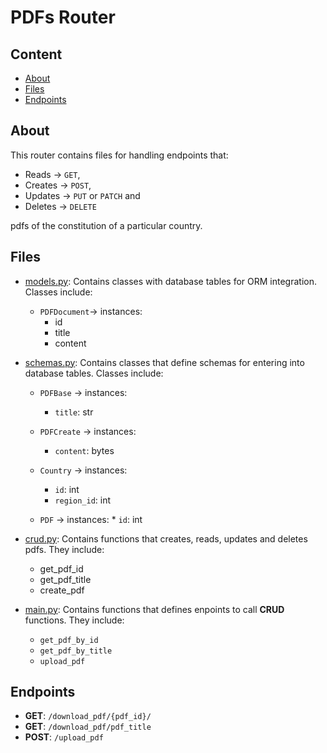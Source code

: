 # PDFs Router

## Content

* [About](#about)
* [Files](#files)
* [Endpoints](#endpoints)


## About

This router contains files for handling
endpoints that:

* Reads -> `GET`,
* Creates -> `POST`,
* Updates -> `PUT` or `PATCH` and
* Deletes -> `DELETE`

pdfs of the constitution
of a particular country.


## Files

* [models.py](./models.py): Contains classes with
	                    database tables for
	                    ORM integration.
	                    Classes include:

	* `PDFDocument`-> instances:
		* id
		* title
		* content

* [schemas.py](./schemas.py): Contains classes
			      that define schemas
			      for entering into
			      database tables.
			      Classes include:

	* `PDFBase` -> instances:
		* `title`: str

	* `PDFCreate` -> instances:
		* `content`: bytes

	* `Country` -> instances:
		* `id`: int
		* `region_id`: int

	* `PDF` -> instances:
                * `id`: int

* [crud.py](./crud.py): Contains functions that
			creates, reads, updates
			and deletes pdfs.
			They include:
	* get_pdf_id
	* get_pdf_title
	* create_pdf

* [main.py](./main.py): Contains functions that
			defines enpoints to call
			**CRUD** functions. They
			include:

	* `get_pdf_by_id`
	* `get_pdf_by_title`
	* `upload_pdf`

## Endpoints

* **GET**: `/download_pdf/{pdf_id}/`
* **GET**: `/download_pdf/pdf_title`
* **POST**: `/upload_pdf`
